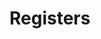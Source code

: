 # Registers

<!-- BEGIN CMDGEN util/regtool.py -d ./hw/top_daric2/ip_autogen/otp_ctrl/data/otp_ctrl.hjson -->
<!-- END CMDGEN -->
